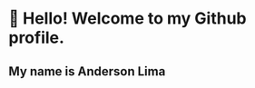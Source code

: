 # 👋 Hello! Welcome to my Github profile.
## My name is Anderson Lima

<!--
- 🌱 I’m currently learning React and Node

# How find me
<div>
  <a href="https://www.linkedin.com/in/anderson-lima-100860256" target="_blank"><img src="https://img.shields.io/badge/-LinkedIn-%230077B5?style=for-the-badge&logo=linkedin&logoColor=white" target="_blank"></a>   

</div>
-->
